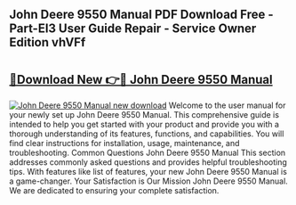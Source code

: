 ## John Deere 9550 Manual PDF Download Free - Part-EI3 User Guide Repair - Service Owner Edition vhVFf

# <h2><a href="http://bc9556.oget.top/?id=John+Deere+9550+Manual">🔗Download New 👉🔴 John Deere 9550 Manual</a></h2>

[![John Deere 9550 Manual new download](https://i.imgur.com/5g1atiW.png)](http://bc9556.oget.top/?id=John+Deere+9550+Manual)
Welcome to the user manual for your newly set up John Deere 9550 Manual. This comprehensive guide is intended to help you get started with your product and provide you with a thorough understanding of its features, functions, and capabilities. You will find clear instructions for installation, usage, maintenance, and troubleshooting. Common Questions John Deere 9550 Manual This section addresses commonly asked questions and provides helpful troubleshooting tips. With features like list of features, your new John Deere 9550 Manual is a game-changer. Your Satisfaction is Our Mission John Deere 9550 Manual. We are dedicated to ensuring your complete satisfaction.
